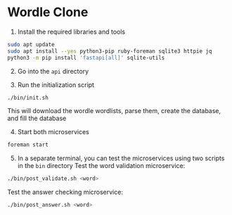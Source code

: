 # Wordle Clone

1. Install the required libraries and tools
```bash
sudo apt update
sudo apt install --yes python3-pip ruby-foreman sqlite3 httpie jq
python3 -m pip install 'fastapi[all]' sqlite-utils
```

2. Go into the `api` directory

3. Run the initialization script
```bash
./bin/init.sh
```
This will download the wordle wordlists, parse them, create the database, and fill the database

4. Start both microservices
```bash
foreman start
```

5. In a separate terminal, you can test the microservices using two scripts in the `bin` directory
Test the word validation microservice:
```bash
./bin/post_validate.sh <word>
```

Test the answer checking microservice:
```bash
./bin/post_answer.sh <word>
```



